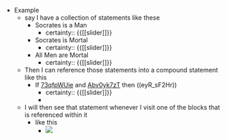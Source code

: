 - Example
    - say I have a collection of statements like these
        - Socrates is a Man
            - certainty:: {{[[slider]]}}
        - Socrates is Mortal
            - certainty:: {{[[slider]]}}
        - All Men are Mortal
            - certainty:: {{[[slider]]}}
    - Then I can reference those statements into a compound statement like this
        - If [73qfpWUie](Precise%20Links.md) and [Abv0yk7zT](Precise%20Links.md) then ((eyR_sF2Hr))
            - certainty:: {{[[slider]]}}
            - 
    - I will then see that statement whenever I visit one of the blocks that is referenced within it
        - like this
            - ![](https://firebasestorage.googleapis.com/v0/b/firescript-577a2.appspot.com/o/imgs%2Fv8%2Fhelp%2FbGuVgwv7eo?alt=media&token=5cc08cb5-9668-4812-9084-38cd9cd816cf)